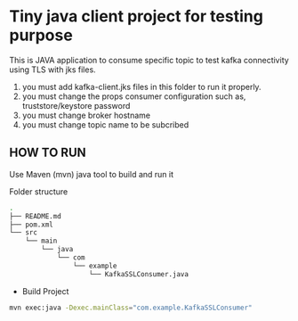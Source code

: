 # Tiny java client project for testing purpose

This is JAVA application to consume specific topic to test kafka connectivity using TLS with jks files.

1. you must add kafka-client.jks files in this folder to run it properly.
2. you must change the props consumer configuration such as, truststore/keystore password
3. you must change broker hostname
4. you must change topic name to be subcribed

## HOW TO RUN

Use Maven (mvn) java tool to build and run it

Folder structure


```bash
.
├── README.md
├── pom.xml
└── src
    └── main
        └── java
            └── com
                └── example
                    └── KafkaSSLConsumer.java
```

* Build Project

```bash
mvn exec:java -Dexec.mainClass="com.example.KafkaSSLConsumer"
```

